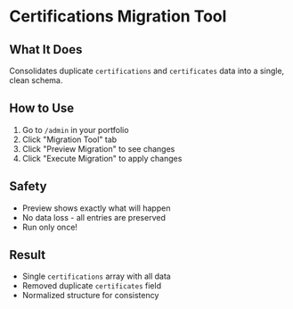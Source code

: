 # Certifications Migration Tool

## What It Does

Consolidates duplicate `certifications` and `certificates` data into a single, clean schema.

## How to Use

1. Go to `/admin` in your portfolio
2. Click "Migration Tool" tab
3. Click "Preview Migration" to see changes
4. Click "Execute Migration" to apply changes

## Safety

- Preview shows exactly what will happen
- No data loss - all entries are preserved
- Run only once!

## Result

- Single `certifications` array with all data
- Removed duplicate `certificates` field
- Normalized structure for consistency
